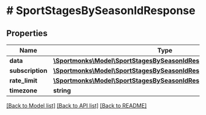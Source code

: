 # # SportStagesBySeasonIdResponse

## Properties

Name | Type | Description | Notes
------------ | ------------- | ------------- | -------------
**data** | [**\Sportmonks\Model\SportStagesBySeasonIdResponseDataInner[]**](SportStagesBySeasonIdResponseDataInner.md) |  | [optional]
**subscription** | [**\Sportmonks\Model\SportStagesBySeasonIdResponseSubscriptionInner[]**](SportStagesBySeasonIdResponseSubscriptionInner.md) |  | [optional]
**rate_limit** | [**\Sportmonks\Model\SportStagesBySeasonIdResponseRateLimit**](SportStagesBySeasonIdResponseRateLimit.md) |  | [optional]
**timezone** | **string** |  | [optional]

[[Back to Model list]](../../README.md#models) [[Back to API list]](../../README.md#endpoints) [[Back to README]](../../README.md)
